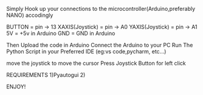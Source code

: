 Simply Hook up your connections to the microcontroller(Arduino,preferably NANO) accodingly

BUTTON = pin -> 13
XAXIS(Joystick) = pin -> A0
YAXIS(Joystick) = pin -> A1
5V = +5v in Arduino
GND = GND in Arduino

Then Upload the code in Arduino
Connect the Arduino to your PC
Run The Python Script in your Preferred IDE (eg:vs code,pycharm, etc...)

move the joystick to move the cursor
Press Joystick Button for left click

REQUIREMENTS
1)Pyautogui
2)

ENJOY!
